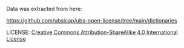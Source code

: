 Data was extracted from here:

https://github.com/ubsicap/ubs-open-license/tree/main/dictionaries

LICENSE: [Creative Commons Attribution-ShareAlike 4.0 International License](https://creativecommons.org/licenses/by-sa/4.0/)